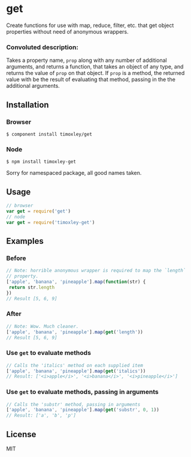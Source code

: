 # get

Create functions for use with map, reduce, filter, etc. that get object
properties without need of anonymous wrappers.

### Convoluted description:
Takes a property name, `prop` along with any number of additional
arguments, and returns a function, that takes an object of any type, and
returns the value of `prop` on that object. If `prop` is a method, the
returned value with be the result of evaluating that method, passing in
the the additional arguments.

## Installation

### Browser
    $ component install timoxley/get

### Node
    $ npm install timoxley-get

Sorry for namespaced package, all good names taken.

## Usage

```js
// browser
var get = require('get')
// node
var get = require('timoxley-get')
```

## Examples

### Before
```js
// Note: horrible anonymous wrapper is required to map the `length`
// property.
['apple', 'banana', 'pineapple'].map(function(str) {
 return str.length
})
// Result [5, 6, 9]
```

### After
```js
// Note: Wow. Much cleaner.
['apple', 'banana', 'pineapple'].map(get('length'))
// Result [5, 6, 9]
```

### Use `get` to evaluate methods

```js
// Calls the 'italics' method on each supplied item
['apple', 'banana', 'pineapple'].map(get('italics'))
// Result: ['<i>apple</i>', '<i>banana</i>', '<i>pineapple</i>']
```

### Use `get` to evaluate methods, passing in arguments

```js
// Calls the 'substr' method, passing in arguments
['apple', 'banana', 'pineapple'].map(get('substr', 0, 1))
// Result: ['a', 'b', 'p']
```

## License

  MIT
